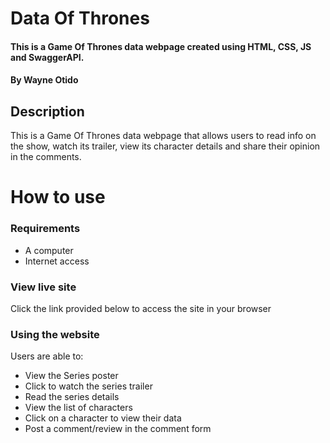# Data Of Thrones
#### This is a Game Of Thrones data webpage created using HTML, CSS, JS and SwaggerAPI.
#### By Wayne Otido

## Description
This is a Game Of Thrones data webpage that allows users to read info on the show, watch its trailer, view its character details and share their opinion in the comments. 



# How to use
### Requirements
  * A computer
  * Internet access

### View live site
Click the link provided below to access the site in your browser



### Using the website
Users are able to:
  * View the Series poster
  * Click to watch the series trailer
  * Read the series details
  * View the list of characters 
  * Click on a character to view their data
  * Post a comment/review in the comment form




